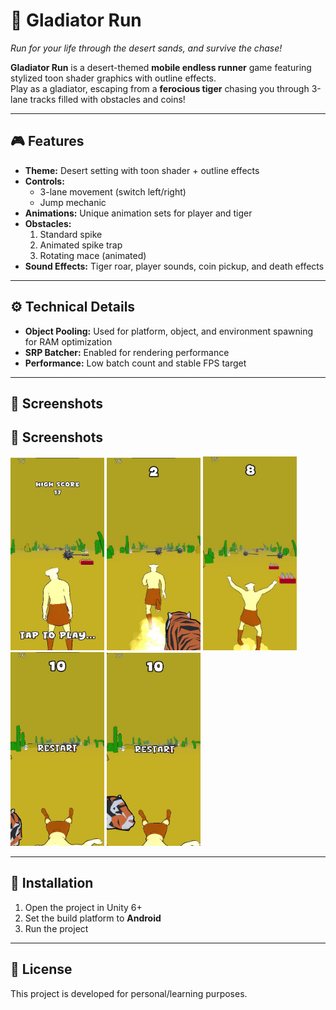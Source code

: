 # 🏺 Gladiator Run

_Run for your life through the desert sands, and survive the chase!_  

**Gladiator Run** is a desert-themed **mobile endless runner** game featuring stylized toon shader graphics with outline effects.  
Play as a gladiator, escaping from a **ferocious tiger** chasing you through 3-lane tracks filled with obstacles and coins!

---

## 🎮 Features
- **Theme:** Desert setting with toon shader + outline effects  
- **Controls:**  
  - 3-lane movement (switch left/right)  
  - Jump mechanic  
- **Animations:** Unique animation sets for player and tiger  
- **Obstacles:**  
  1. Standard spike  
  2. Animated spike trap  
  3. Rotating mace (animated)  
- **Sound Effects:** Tiger roar, player sounds, coin pickup, and death effects  

---

## ⚙️ Technical Details
- **Object Pooling:** Used for platform, object, and environment spawning for RAM optimization  
- **SRP Batcher:** Enabled for rendering performance  
- **Performance:** Low batch count and stable FPS target  

---

## 📸 Screenshots

## 📸 Screenshots

<p float="left">
  <img src="Assets/Screenshots/ss1.jpg" width="150" />
  <img src="Assets/Screenshots/ss2.jpg" width="150" />
  <img src="Assets/Screenshots/ss3.jpg" width="150" />
  <img src="Assets/Screenshots/ss4.jpg" width="150" />
  <img src="Assets/Screenshots/ss5.jpg" width="150" />
</p>

---

## 🚀 Installation
1. Open the project in Unity 6+  
2. Set the build platform to **Android**  
3. Run the project  

---

## 📜 License
This project is developed for personal/learning purposes.  
